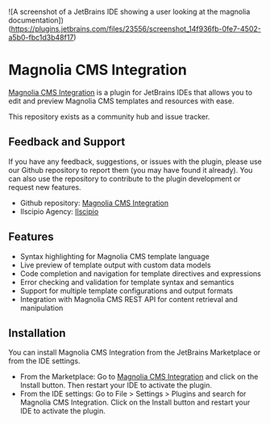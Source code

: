 ![A screenshot of a JetBrains IDE showing a user looking at the magnolia documentation])(https://plugins.jetbrains.com/files/23556/screenshot_14f936fb-0fe7-4502-a5b0-fbc1d3b48f17)
# Magnolia CMS Integration

[Magnolia CMS Integration](https://plugins.jetbrains.com/plugin/23556-magnolia-cms-integration) is a plugin for JetBrains IDEs that allows you to edit and preview Magnolia CMS templates and resources with ease.

This repository exists as a community hub and issue tracker.

## Feedback and Support

If you have any feedback, suggestions, or issues with the plugin, please use our Github repository to report them (you may have found it already). You can also use the repository to contribute to the plugin development or request new features. 

- Github repository: [Magnolia CMS Integration]([https://github.com/ilscipio/flexible-freemarker-jetbrains-plugin](https://github.com/ilscipio/magnolia-cms-integration-jetbrains-plugin))
- Ilscipio Agency: [Ilscipio](https://www.ilscipio.com/en)

## Features

- Syntax highlighting for Magnolia CMS template language
- Live preview of template output with custom data models
- Code completion and navigation for template directives and expressions
- Error checking and validation for template syntax and semantics
- Support for multiple template configurations and output formats
- Integration with Magnolia CMS REST API for content retrieval and manipulation

## Installation

You can install Magnolia CMS Integration from the JetBrains Marketplace or from the IDE settings.

- From the Marketplace: Go to [Magnolia CMS Integration](https://plugins.jetbrains.com/plugin/23556-magnolia-cms-integration) and click on the Install button. Then restart your IDE to activate the plugin.
- From the IDE settings: Go to File > Settings > Plugins and search for Magnolia CMS Integration. Click on the Install button and restart your IDE to activate the plugin.

